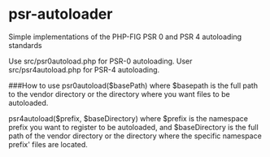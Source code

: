 psr-autoloader
==============

Simple implementations of the PHP-FIG PSR 0 and PSR 4 autoloading standards


Use src/psr0autoload.php for PSR-0 autoloading.  User src/psr4autoload.php for PSR-4 autoloading.


###How to use
psr0autoload($basePath) where $basepath is the full path to the vendor directory or the directory where you want files to be autoloaded.

psr4autoload($prefix, $baseDirectory) where $prefix is the namespace prefix you want to register to be autoloaded, and $baseDirectory is the full path of the vendor directory or the directory where the specific namespace prefix' files are located.

